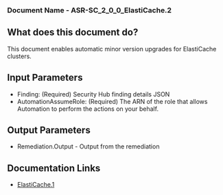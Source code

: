 ### Document Name - ASR-SC_2_0_0_ElastiCache.2

## What does this document do?
This document enables automatic minor version upgrades for ElastiCache clusters.

## Input Parameters
* Finding: (Required) Security Hub finding details JSON
* AutomationAssumeRole: (Required) The ARN of the role that allows Automation to perform the actions on your behalf.

## Output Parameters
* Remediation.Output - Output from the remediation

## Documentation Links
* [ElastiCache.1](https://docs.aws.amazon.com/securityhub/latest/userguide/elasticache-controls.html#elasticache-2)